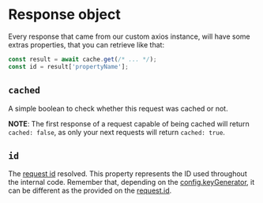 # Response object

Every response that came from our custom axios instance, will have some extras properties,
that you can retrieve like that:

```js
const result = await cache.get(/* ... */);
const id = result['propertyName'];
```

## `cached`

A simple boolean to check whether this request was cached or not.

**NOTE**: The first response of a request capable of being cached will return
`cached: false`, as only your next requests will return `cached: true`.

## `id`

The [request id](#request-id) resolved. This property represents the ID used throughout
the internal code. Remember that, depending on the
[config.keyGenerator](#configgeneratekey), it can be different as the provided on the
[request.id](#requestid).
